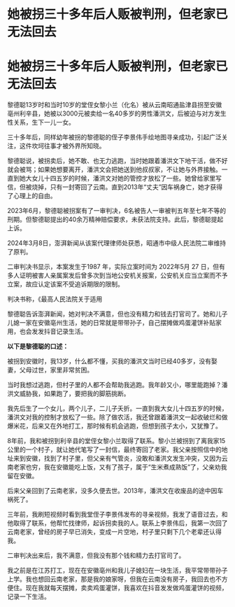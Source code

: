 # 她被拐三十多年后人贩被判刑，但老家已无法回去

# 她被拐三十多年后人贩被判刑，但老家已无法回去

黎德聪13岁时和当时10岁的堂侄女黎小兰（化名）被从云南昭通盐津县拐至安徽亳州利辛县，她被以3000元被卖给一名40多岁的男性潘洪文，后被迫与对方发生性关系，生下一儿一女。

三十多年后，同样幼年被拐的黎德聪的侄子李景伟手绘地图寻亲成功，引起广泛关注，这件坎坷往事才被外界所知晓。

黎德聪说，被拐卖后，她不敢、也无力逃跑，当时她跟着潘洪文下地干活，做不好就会被骂；如果她想要离开，潘洪文会把她送到他叔叔家，不让她与外界接触。一直到她大女儿十四五岁的时候，潘洪文对她的管控才放松了一些。她曾给家里写信，但被烧掉，只有一封寄回了云南。直到2013年“丈夫”因车祸身亡，她才获得了心理上的自由。

2023年6月，黎德聪被拐案有了一审判决，6名被告人一审被判五年至七年不等的刑期。但黎德聪提出的40余万精神赔偿要求，未获法院支持。此后，黎德聪提起上诉。

2024年3月8日，澎湃新闻从该案代理律师处获悉，昭通市中级人民法院二审维持了原判。

二审判决书显示，本案发生于1987 年，实际立案时间为 2022年5月 27
日，但有多人证明被害人亲属案发后曾多次到当地公安机关报案，公安机关应当立案而不予立案，故应认定该案不受追诉期限的限制。

判决书称，《最高人民法院关于适用

黎德聪告诉澎湃新闻，她对判决不满意，但也没有精力和钱去打官司了。她和儿子儿媳一家在安徽亳州生活，她的日常就是带带孙子，自己摆摊做鸡蛋灌饼补贴家用，也会发发抖音记录生活。

**以下是黎德聪的口述：**

被拐到安徽时，我13岁，什么都不懂，买我的潘洪文当时已经40多岁，没有娶妻，父母过世，家里非常贫困。

当时我想过逃跑，但村子里的人都不会帮助我逃跑。我年龄又小，哪里能跑掉？潘洪文威胁我，如果跑了，要把我的脚筋挑断。

我先后生了一个女儿，两个儿子，二儿子夭折。一直到我大女儿十四五岁的时候，潘洪文对我的控制才放松了一些。除了做农活，我还曾跟着潘洪文一起收破烂和做爆米花，后来又在外地打工，那时候有机会逃跑，但想到孩子太小，又犹豫了。

8年前，我和被拐到利辛县的堂侄女黎小兰取得了联系。黎小兰被拐到了离我家15公里的一个村子，就让她代笔写了一封信，最终寄回了老家。我父亲按照信中的地址来到安徽，找到了村子里，但父亲有气管炎，没敢和潘洪文发生冲突，又因为云南老家也穷，我在安徽能吃上饭，又有了孩子，属于“生米煮成熟饭”了，父亲劝我留在安徽。

后来父亲回到了云南老家，没多久便去世。2013年，潘洪文在收废品的途中因车祸死了。

三年前，我刷短视频时看到我堂侄子李景伟发布的寻亲视频，我发了语音过去，和他取得了联系，他帮忙找律师，起诉拐卖我的人。联系上李景伟后，我第一次回了云南老家，曾经的房子早已消失，变成一片空地，村子里只剩下几个老辈还认得我。

二审判决出来后，我不满意，但我没有那个钱和精力去打官司了。

我之前是在江苏打工，现在在安徽亳州和我儿子媳妇在一块生活，我平常带带孙子上学。我也想回云南老家，那是我的娘家呀，但我在云南没有房子，我回去也不方便住。现在我就每天摆摊，卖卖鸡蛋灌饼，我喜欢在抖音发发做鸡蛋灌饼的视频，记录一下生活。

